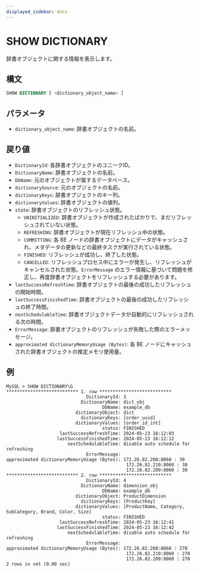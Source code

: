 ```yaml
---
displayed_sidebar: docs
---
```


# SHOW DICTIONARY

辞書オブジェクトに関する情報を表示します。

## 構文

```SQL
SHOW DICTIONARY [ <dictionary_object_name> ]
```

## パラメータ

- `dictionary_object_name`: 辞書オブジェクトの名前。

## 戻り値

- `DictionaryId`: 各辞書オブジェクトのユニークID。
- `DictionaryName`: 辞書オブジェクトの名前。
- `DbName`: 元のオブジェクトが属するデータベース。
- `dictionarySource`: 元のオブジェクトの名前。
- `dictionaryKeys`: 辞書オブジェクトのキー列。
- `dictionaryValues`: 辞書オブジェクトの値列。
- `state`: 辞書オブジェクトのリフレッシュ状態。
  - `UNINITIALIZED`: 辞書オブジェクトが作成されたばかりで、まだリフレッシュされていない状態。
  - `REFRESHING`: 辞書オブジェクトが現在リフレッシュ中の状態。
  - `COMMITTING`: 各 BE ノードの辞書オブジェクトにデータがキャッシュされ、メタデータの更新などの最終タスクが実行されている状態。
  - `FINISHED`: リフレッシュが成功し、終了した状態。
  - `CANCELLED`: リフレッシュプロセス中にエラーが発生し、リフレッシュがキャンセルされた状態。`ErrorMessage` のエラー情報に基づいて問題を修正し、再度辞書オブジェクトをリフレッシュする必要があります。
- `lastSuccessRefreshTime`: 辞書オブジェクトの最後の成功したリフレッシュの開始時間。
- `lastSuccessFinishedTime`: 辞書オブジェクトの最後の成功したリフレッシュの終了時間。
- `nextSchedulableTime`: 辞書オブジェクトデータが自動的にリフレッシュされる次の時間。
- `ErrorMessage`: 辞書オブジェクトのリフレッシュが失敗した際のエラーメッセージ。
- `approximated dictionaryMemoryUsage (Bytes)`: 各 BE ノードにキャッシュされた辞書オブジェクトの推定メモリ使用量。

## 例

```Plain
MySQL > SHOW DICTIONARY\G
*************************** 1. row ***************************
                              DictionaryId: 3
                            DictionaryName: dict_obj
                                    DbName: example_db
                          dictionaryObject: dict
                            dictionaryKeys: [order_uuid]
                          dictionaryValues: [order_id_int]
                                    status: FINISHED
                    lastSuccessRefreshTime: 2024-05-23 16:12:03
                   lastSuccessFinishedTime: 2024-05-23 16:12:12
                       nextSchedulableTime: disable auto schedule for refreshing
                              ErrorMessage: 
approximated dictionaryMemoryUsage (Bytes): 172.26.82.208:8060 : 30
                                             172.26.82.210:8060 : 30
                                             172.26.82.209:8060 : 30
*************************** 2. row ***************************
                              DictionaryId: 4
                            DictionaryName: dimension_obj
                                    DbName: example_db
                          dictionaryObject: ProductDimension
                            dictionaryKeys: [ProductKey]
                          dictionaryValues: [ProductName, Category, SubCategory, Brand, Color, Size]
                                    status: FINISHED
                    lastSuccessRefreshTime: 2024-05-23 16:12:41
                   lastSuccessFinishedTime: 2024-05-23 16:12:42
                       nextSchedulableTime: disable auto schedule for refreshing
                              ErrorMessage: 
approximated dictionaryMemoryUsage (Bytes): 172.26.82.208:8060 : 270
                                             172.26.82.210:8060 : 270
                                             172.26.82.209:8060 : 270
2 rows in set (0.00 sec)
```